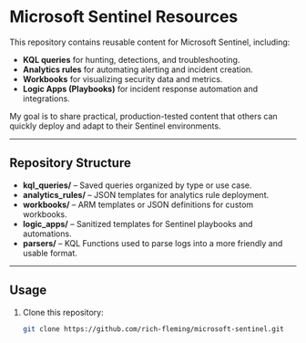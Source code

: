 # Microsoft Sentinel Resources

This repository contains reusable content for Microsoft Sentinel, including:

- **KQL queries** for hunting, detections, and troubleshooting.
- **Analytics rules** for automating alerting and incident creation.
- **Workbooks** for visualizing security data and metrics.
- **Logic Apps (Playbooks)** for incident response automation and integrations.

My goal is to share practical, production-tested content that others can quickly deploy and adapt to their Sentinel environments.

---

## Repository Structure


- **kql_queries/** – Saved queries organized by type or use case.  
- **analytics_rules/** – JSON templates for analytics rule deployment.  
- **workbooks/** – ARM templates or JSON definitions for custom workbooks.  
- **logic_apps/** – Sanitized templates for Sentinel playbooks and automations.  
- **parsers/** – KQL Functions used to parse logs into a more friendly and usable format.


---

## Usage

1. Clone this repository:
   ```bash
   git clone https://github.com/rich-fleming/microsoft-sentinel.git
